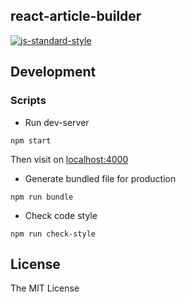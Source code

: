 react-article-builder
---

[![js-standard-style](https://cdn.rawgit.com/feross/standard/master/badge.svg)](https://github.com/feross/standard)

## Development

### Scripts

- Run dev-server

```
npm start
```

Then visit on [localhost:4000](http://localhost:4000)

- Generate bundled file for production

```
npm run bundle
```

- Check code style

```
npm run check-style
```

## License

The MIT License
